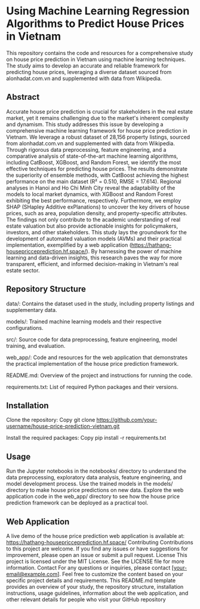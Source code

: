 # Using Machine Learning Regression Algorithms to Predict House Prices in Vietnam

This repository contains the code and resources for a comprehensive study on house price prediction in Vietnam using machine learning techniques. The study aims to develop an accurate and reliable framework for predicting house prices, leveraging a diverse dataset sourced from alonhadat.com.vn and supplemented with data from Wikipedia.
## Abstract
Accurate house price prediction is crucial for stakeholders in the real estate market, yet it remains challenging due to the market's inherent complexity and dynamism. This study addresses this issue by developing a comprehensive machine learning framework for house price prediction in Vietnam. We leverage a robust dataset of 28,156 property listings, sourced from alonhadat.com.vn and supplemented with data from Wikipedia. Through rigorous data preprocessing, feature engineering, and a comparative analysis of state-of-the-art machine learning algorithms, including CatBoost, XGBoost, and Random Forest, we identify the most effective techniques for predicting house prices.
The results demonstrate the superiority of ensemble methods, with CatBoost achieving the highest performance on the main dataset (R² = 0.510, RMSE = 17.614). Regional analyses in Hanoi and Ho Chi Minh City reveal the adaptability of the models to local market dynamics, with XGBoost and Random Forest exhibiting the best performance, respectively. Furthermore, we employ SHAP (SHapley Additive exPlanations) to uncover the key drivers of house prices, such as area, population density, and property-specific attributes.
The findings not only contribute to the academic understanding of real estate valuation but also provide actionable insights for policymakers, investors, and other stakeholders. This study lays the groundwork for the development of automated valuation models (AVMs) and their practical implementation, exemplified by a web application (https://hathang-housepricceprediction.hf.space/). By harnessing the power of machine learning and data-driven insights, this research paves the way for more transparent, efficient, and informed decision-making in Vietnam's real estate sector.
## Repository Structure
data/: Contains the dataset used in the study, including property listings and supplementary data.


models/: Trained machine learning models and their respective configurations.

src/: Source code for data preprocessing, feature engineering, model training, and evaluation.

web_app/: Code and resources for the web application that demonstrates the practical implementation of the house price prediction framework.

README.md: Overview of the project and instructions for running the code.

requirements.txt: List of required Python packages and their versions.

## Installation
Clone the repository:
Copy
git clone https://github.com/your-username/house-price-prediction-vietnam.git

Install the required packages:
Copy
pip install -r requirements.txt


## Usage
Run the Jupyter notebooks in the notebooks/ directory to understand the data preprocessing, exploratory data analysis, feature engineering, and model development process.
Use the trained models in the models/ directory to make house price predictions on new data.
Explore the web application code in the web_app/ directory to see how the house price prediction framework can be deployed as a practical tool.

## Web Application
A live demo of the house price prediction web application is available at: https://hathang-housepricceprediction.hf.space/
Contributing
Contributions to this project are welcome. If you find any issues or have suggestions for improvement, please open an issue or submit a pull request.
License
This project is licensed under the MIT License. See the LICENSE file for more information.
Contact
For any questions or inquiries, please contact [your-email@example.com].
Feel free to customize the content based on your specific project details and requirements. This README.md template provides an overview of your study, the repository structure, installation instructions, usage guidelines, information about the web application, and other relevant details for people who visit your GitHub repository
